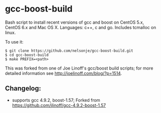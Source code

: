 gcc-boost-build
====================

  Bash script to install recent versions of gcc and boost on CentOS 5.x, CentOS 6.x and Mac OS X. Languages: c++, c and go. Includes tcmalloc on linux.
  
  To use it:

    $ git clone https://github.com/nelsonje/gcc-boost-build.git
    $ cd gcc-boost-build
    $ make PREFIX=<path>

  This was forked from one of Joe Linoff's gcc/boost build scripts; for more detailed information see http://joelinoff.com/blog/?p=1514.

Changelog:
----------

- supports gcc 4.9.2, boost-1.57; Forked from https://github.com/jlinoff/gcc-4.9.2-boost-1.57
